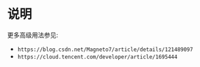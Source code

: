 # 说明

更多高级用法参见:

-   `https://blog.csdn.net/Magneto7/article/details/121489097`
-   `https://cloud.tencent.com/developer/article/1695444`
